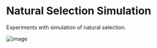 # Natural Selection Simulation

Experiments with simulation of natural selection.

![image](https://user-images.githubusercontent.com/21002038/78498056-1a922e00-7753-11ea-96c4-4d1bfc0492c1.png)


